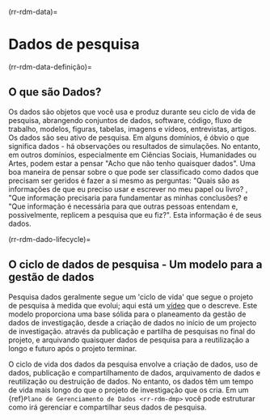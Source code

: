 (rr-rdm-data)=
# Dados de pesquisa

(rr-rdm-data-definição)=
## O que são Dados?

Os dados são objetos que você usa e produz durante seu ciclo de vida de pesquisa, abrangendo conjuntos de dados, software, código, fluxo de trabalho, modelos, figuras, tabelas, imagens e vídeos, entrevistas, artigos. Os dados são seu ativo de pesquisa. Em alguns domínios, é óbvio o que significa dados - há observações ou resultados de simulações. No entanto, em outros domínios, especialmente em Ciências Sociais, Humanidades ou Artes, podem estar a pensar "Acho que não tenho quaisquer dados". Uma boa maneira de pensar sobre o que pode ser classificado como dados que precisam ser geridos é fazer a si mesmo as perguntas: "Quais são as informações de que eu preciso usar e escrever no meu papel ou livro? , "Que informação precisaria para fundamentar as minhas conclusões? e "Que informação é necessária para que outras pessoas entendam e, possivelmente, replicem a pesquisa que eu fiz?". Esta informação é de seus dados.

(rr-rdm-dado-lifecycle)=
## O ciclo de dados de pesquisa - Um modelo para a gestão de dados

Pesquisa dados geralmente segue um 'ciclo de vida' que segue o projeto de pesquisa à medida que evolui; aqui está um [vídeo](https://www.youtube.com/watch?v=-wjFMMQD3UA) que o descreve. Este modelo proporciona uma base sólida para o planeamento da gestão de dados de investigação, desde a criação de dados no início de um projecto de investigação. através da publicação e partilha de pesquisas no final do projeto, e arquivando quaisquer dados de pesquisa para a reutilização a longo e futuro após o projeto terminar.

O ciclo de vida dos dados da pesquisa envolve a criação de dados, uso de dados, publicação e compartilhamento de dados, arquivamento de dados e reutilização ou destruição de dados. No entanto, os dados têm um tempo de vida mais longo do que o projeto de investigação que os cria. Em um  {ref}`Plano de Gerenciamento de Dados <rr-rdm-dmp>` você pode estruturar como irá gerenciar e compartilhar seus dados de pesquisa.
